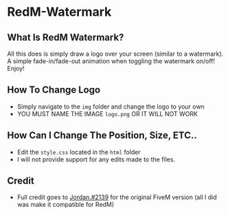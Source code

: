 # RedM-Watermark
## What Is RedM Watermark? 
All this does is simply draw a logo over your screen (similar to a watermark). A simple fade-in/fade-out animation when toggling the watermark on/off! Enjoy!

## How To Change Logo
* Simply navigate to the `img` folder and change the logo to your own
* YOU MUST NAME THE IMAGE `logo.png` OR IT WILL NOT WORK

## How Can I Change The Position, Size, ETC..
* Edit the `style.css` located in the `html` folder
* I will not provide support for any edits made to the files.

## Credit
* Full credit goes to [Jordan.#2139](https://github.com/Jordan2139/Logo-Watermark) for the original FiveM version (all I did was make it compatible for RedM)
